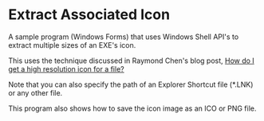 # Extract Associated Icon
A sample program (Windows Forms) that uses Windows Shell API's to extract multiple sizes of an EXE's icon.

This uses the technique discussed in Raymond Chen's blog post, [How do I get a high resolution icon for a file?](https://devblogs.microsoft.com/oldnewthing/20140120-00/?p=2043)

Note that you can also specify the path of an Explorer Shortcut file (*.LNK) or any other file. 

This program also shows how to save the icon image as an ICO or PNG file.
